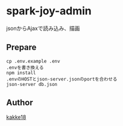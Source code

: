 spark-joy-admin
===
jsonからAjaxで読み込み、描画

## Prepare
```
cp .env.example .env
.envを書き換える
npm install
.envのHOSTとjson-server.jsonのportを合わせる
json-server db.json
```

## Author
[kakke18](https://github.com/kakke18)
